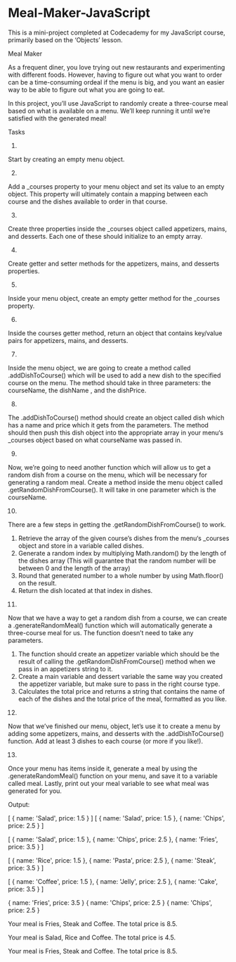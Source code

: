 # Meal-Maker-JavaScript

This is a mini-project completed at Codecademy for my JavaScript course, primarily based on the ‘Objects’ lesson.


Meal Maker

As a frequent diner, you love trying out new restaurants and experimenting with different foods. However, having to figure out what you want to order can be a time-consuming ordeal if the menu is big, and you want an easier way to be able to figure out what you are going to eat.

In this project, you’ll use JavaScript to randomly create a three-course meal based on what is available on a menu. We’ll keep running it until we’re satisfied with the generated meal!


Tasks

1)
Start by creating an empty menu object.

2)
Add a _courses property to your menu object and set its value to an empty object. This property will ultimately contain a mapping between each course and the dishes available to order in that course.

3)
Create three properties inside the _courses object called appetizers, mains, and desserts. Each one of these should initialize to an empty array.

4)
Create getter and setter methods for the appetizers, mains, and desserts properties.

5)
Inside your menu object, create an empty getter method for the _courses property.

6)
Inside the courses getter method, return an object that contains key/value pairs for appetizers, mains, and desserts.

7)
Inside the menu object, we are going to create a method called .addDishToCourse() which will be used to add a new dish to the specified course on the menu.
The method should take in three parameters: the courseName, the dishName , and the dishPrice.

8)
The .addDishToCourse() method should create an object called dish which has a name and price which it gets from the parameters.
The method should then push this dish object into the appropriate array in your menu‘s _courses object based on what courseName was passed in.

9)
Now, we’re going to need another function which will allow us to get a random dish from a course on the menu, which will be necessary for generating a random meal.
Create a method inside the menu object called .getRandomDishFromCourse(). It will take in one parameter which is the courseName.

10)
There are a few steps in getting the .getRandomDishFromCourse() to work.

1.	Retrieve the array of the given course’s dishes from the menu‘s _courses object and store in a variable called dishes.
2.	Generate a random index by multiplying Math.random() by the length of the dishes array (This will guarantee that the random number will be between 0 and the length of the array)
3.	Round that generated number to a whole number by using Math.floor() on the result.
4.	Return the dish located at that index in dishes.

11)
Now that we have a way to get a random dish from a course, we can create a .generateRandomMeal() function which will automatically generate a three-course meal for us. The function doesn’t need to take any parameters.

1.	The function should create an appetizer variable which should be the result of calling the .getRandomDishFromCourse() method when we pass in an appetizers string to it.
2.	Create a main variable and dessert variable the same way you created the appetizer variable, but make sure to pass in the right course type.
3.	Calculates the total price and returns a string that contains the name of each of the dishes and the total price of the meal, formatted as you like.

12)
Now that we’ve finished our menu, object, let’s use it to create a menu by adding some appetizers, mains, and desserts with the .addDishToCourse() function. Add at least 3 dishes to each course (or more if you like!).

13)
Once your menu has items inside it, generate a meal by using the .generateRandomMeal() function on your menu, and save it to a variable called meal. Lastly, print out your meal variable to see what meal was generated for you.

Output:

[ { name: 'Salad', price: 1.5 } ]
[ { name: 'Salad', price: 1.5 }, { name: 'Chips', price: 2.5 } ]

 [ { name: 'Salad', price: 1.5 },
  { name: 'Chips', price: 2.5 },
  { name: 'Fries', price: 3.5 } ]

 [ { name: 'Rice', price: 1.5 },
  { name: 'Pasta', price: 2.5 },
  { name: 'Steak', price: 3.5 } ]

 [ { name: 'Coffee', price: 1.5 },
  { name: 'Jelly', price: 2.5 },
  { name: 'Cake', price: 3.5 } ]


{ name: 'Fries', price: 3.5 }
{ name: 'Chips', price: 2.5 }
{ name: 'Chips', price: 2.5 }

 Your meal is Fries, Steak and Coffee. The total price is 8.5.

 Your meal is Salad, Rice and Coffee. The total price is 4.5.

 Your meal is Fries, Steak and Coffee. The total price is 8.5.
 
 

